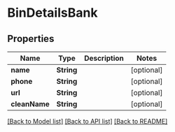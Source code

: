 # BinDetailsBank

## Properties
Name | Type | Description | Notes
------------ | ------------- | ------------- | -------------
**name** | **String** |  | [optional] 
**phone** | **String** |  | [optional] 
**url** | **String** |  | [optional] 
**cleanName** | **String** |  | [optional] 

[[Back to Model list]](../README.md#documentation-for-models) [[Back to API list]](../README.md#documentation-for-api-endpoints) [[Back to README]](../README.md)


